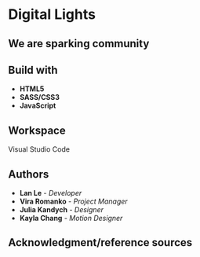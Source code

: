 # Digital Lights
## We are sparking community




## Build with
* **HTML5**
* **SASS/CSS3**
* **JavaScript**



## Workspace
Visual Studio Code

## Authors

* **Lan Le** - *Developer* 
* **Vira Romanko** - *Project Manager* 
* **Julia Kandych** - *Designer* 
* **Kayla Chang** - *Motion Designer* 



## Acknowledgment/reference sources

